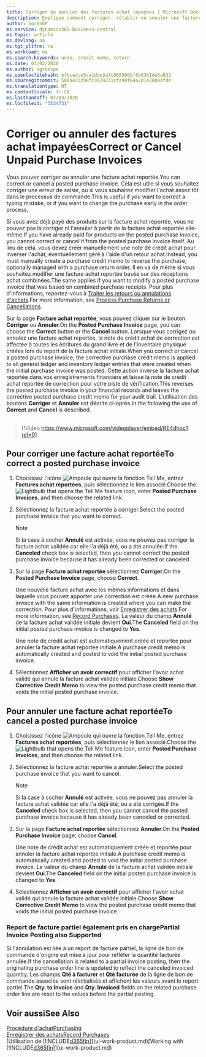```yaml
---
title: Corriger ou annuler des factures achat impayées | Microsoft Docs
description: Explique comment corriger, rétablir ou annuler une facture achat reportée et créer automatiquement une note de crédit achat.
author: SorenGP
ms.service: dynamics365-business-central
ms.topic: article
ms.devlang: na
ms.tgt_pltfrm: na
ms.workload: na
ms.search.keywords: undo, credit memo, return
ms.date: 07/02/2020
ms.author: sgroespe
ms.openlocfilehash: efbcadce5ca1dde3a7c065990bf8b63b1de5a631
ms.sourcegitcommit: 506a433298fc3629231cfa98f64a2d1428094fde
ms.translationtype: HT
ms.contentlocale: fr-CA
ms.lasthandoff: 07/03/2020
ms.locfileid: "3534731"
---
```

# <a name="correct-or-cancel-unpaid-purchase-invoices"></a><span data-ttu-id="95e90-103">Corriger ou annuler des factures achat impayées</span><span class="sxs-lookup"><span data-stu-id="95e90-103">Correct or Cancel Unpaid Purchase Invoices</span></span>

<span data-ttu-id="95e90-104">Vous pouvez corriger ou annuler une facture achat reportée.</span><span class="sxs-lookup"><span data-stu-id="95e90-104">You can correct or cancel a posted purchase invoice.</span></span> <span data-ttu-id="95e90-105">Cela est utile si vous souhaitez corriger une erreur de saisie, ou si vous souhaitez modifier l'achat assez tôt dans le processus de commande.</span><span class="sxs-lookup"><span data-stu-id="95e90-105">This is useful if you want to correct a typing mistake, or if you want to change the purchase early in the order process.</span></span>

<span data-ttu-id="95e90-106">Si vous avez déjà payé des produits sur la facture achat reportée, vous ne pouvez pas la corriger ni l'annuler à partir de la facture achat reportée elle-même.</span><span class="sxs-lookup"><span data-stu-id="95e90-106">If you have already paid for products on the posted purchase invoice, you cannot correct or cancel it from the posted purchase invoice itself.</span></span> <span data-ttu-id="95e90-107">Au lieu de cela, vous devez créer manuellement une note de crédit achat pour inverser l'achat, éventuellement géré à l'aide d'un retour achat.</span><span class="sxs-lookup"><span data-stu-id="95e90-107">Instead, you must manually create a purchase credit memo to reverse the purchase, optionally managed with a purchase return order.</span></span> <span data-ttu-id="95e90-108">Il en va de même si vous souhaitez modifier une facture achat reportée basée sur des réceptions achat combinées.</span><span class="sxs-lookup"><span data-stu-id="95e90-108">The same applies if you want to modify a posted purchase invoice that was based on combined purchase receipts.</span></span> <span data-ttu-id="95e90-109">Pour plus d'informations, reportez-vous à [Traiter les retours ou annulations d'achats](purchasing-how-process-purchase-returns-cancellations.md).</span><span class="sxs-lookup"><span data-stu-id="95e90-109">For more information, see [Process Purchase Returns or Cancellations](purchasing-how-process-purchase-returns-cancellations.md).</span></span>

<span data-ttu-id="95e90-110">Sur la page **Facture achat reportée**, vous pouvez cliquer sur le bouton **Corriger** ou **Annuler**.</span><span class="sxs-lookup"><span data-stu-id="95e90-110">On the **Posted Purchase Invoice** page, you can choose the **Correct** button or the **Cancel** button.</span></span> <span data-ttu-id="95e90-111">Lorsque vous corrigez ou annulez une facture achat reportée, la note de crédit achat de correction est affectée à toutes les écritures du grand livre et de l'inventaire physique créées lors du report de la facture achat initiale.</span><span class="sxs-lookup"><span data-stu-id="95e90-111">When you correct or cancel a posted purchase invoice, the corrective purchase credit memo is applied to all general ledger and inventory ledger entries that were created when the initial purchase invoice was posted.</span></span> <span data-ttu-id="95e90-112">Cette action inverse la facture achat reportée dans vos enregistrements financiers et laisse la note de crédit achat reportée de correction pour votre piste de vérification.</span><span class="sxs-lookup"><span data-stu-id="95e90-112">This reverses the posted purchase invoice in your financial records and leaves the corrective posted purchase credit memo for your audit trail.</span></span> <span data-ttu-id="95e90-113">L'utilisation des boutons **Corriger** et **Annuler** est décrite ci-après.</span><span class="sxs-lookup"><span data-stu-id="95e90-113">In the following the use of **Correct** and **Cancel** is described.</span></span>
<br><br>
> [!Video https://www.microsoft.com/videoplayer/embed/RE4dhoc?rel=0]

## <a name="to-correct-a-posted-purchase-invoice"></a><span data-ttu-id="95e90-114">Pour corriger une facture achat reportée</span><span class="sxs-lookup"><span data-stu-id="95e90-114">To correct a posted purchase invoice</span></span>
1. <span data-ttu-id="95e90-115">Choisissez l'icône ![Ampoule qui ouvre la fonction Tell Me](media/ui-search/search_small.png "Dites-moi ce que vous voulez faire"), entrez **Factures achat reportées**, puis sélectionnez le lien associé.</span><span class="sxs-lookup"><span data-stu-id="95e90-115">Choose the ![Lightbulb that opens the Tell Me feature](media/ui-search/search_small.png "Tell me what you want to do") icon, enter **Posted Purchase Invoices**, and then choose the related link.</span></span>  
2. <span data-ttu-id="95e90-116">Sélectionnez la facture achat reportée à corriger.</span><span class="sxs-lookup"><span data-stu-id="95e90-116">Select the posted purchase invoice that you want to correct.</span></span>  

    > [!NOTE]  
    >   <span data-ttu-id="95e90-117">Si la case à cocher **Annulé** est activée, vous ne pouvez pas corriger la facture achat validée car elle l'a déjà été, ou a été annulée.</span><span class="sxs-lookup"><span data-stu-id="95e90-117">If the **Canceled** check box is selected, then you cannot correct the posted purchase invoice because it has already been corrected or canceled.</span></span>
3. <span data-ttu-id="95e90-118">Sur la page **Facture achat reportée** sélectionnez **Corriger**.</span><span class="sxs-lookup"><span data-stu-id="95e90-118">On the **Posted Purchase Invoice** page, choose **Correct**.</span></span>

    <span data-ttu-id="95e90-119">Une nouvelle facture achat avec les mêmes informations et dans laquelle vous pouvez apporter une correction est créée.</span><span class="sxs-lookup"><span data-stu-id="95e90-119">A new purchase invoice with the same information is created where you can make the correction.</span></span> <span data-ttu-id="95e90-120">Pour plus d'informations, voir [Enregistrer des achats](purchasing-how-record-purchases.md).</span><span class="sxs-lookup"><span data-stu-id="95e90-120">For more information, see [Record Purchases](purchasing-how-record-purchases.md).</span></span> <span data-ttu-id="95e90-121">La valeur du champ **Annulé** de la facture achat validée initiale devient **Oui**.</span><span class="sxs-lookup"><span data-stu-id="95e90-121">The **Canceled** field on the initial posted purchase invoice is changed to **Yes**.</span></span>

    <span data-ttu-id="95e90-122">Une note de crédit achat est automatiquement créée et reportée pour annuler la facture achat reportée initiale.</span><span class="sxs-lookup"><span data-stu-id="95e90-122">A purchase credit memo is automatically created and posted to void the initial posted purchase invoice.</span></span>
4. <span data-ttu-id="95e90-123">Sélectionnez **Afficher un avoir correctif** pour afficher l'avoir achat validé qui annule la facture achat validée initiale.</span><span class="sxs-lookup"><span data-stu-id="95e90-123">Choose **Show Corrective Credit Memo** to view the posted purchase credit memo that voids the initial posted purchase invoice.</span></span>

## <a name="to-cancel-a-posted-purchase-invoice"></a><span data-ttu-id="95e90-124">Pour annuler une facture achat reportée</span><span class="sxs-lookup"><span data-stu-id="95e90-124">To cancel a posted purchase invoice</span></span>
1. <span data-ttu-id="95e90-125">Choisissez l'icône ![Ampoule qui ouvre la fonction Tell Me](media/ui-search/search_small.png "Dites-moi ce que vous voulez faire"), entrez **Factures achat reportées**, puis sélectionnez le lien associé.</span><span class="sxs-lookup"><span data-stu-id="95e90-125">Choose the ![Lightbulb that opens the Tell Me feature](media/ui-search/search_small.png "Tell me what you want to do") icon, enter **Posted Purchase Invoices**, and then choose the related link.</span></span>  
2. <span data-ttu-id="95e90-126">Sélectionnez la facture achat reportée à annuler.</span><span class="sxs-lookup"><span data-stu-id="95e90-126">Select the posted purchase invoice that you want to cancel.</span></span>

    > [!NOTE]  
    >   <span data-ttu-id="95e90-127">Si la case à cocher **Annulé** est activée, vous ne pouvez pas annuler la facture achat validée car elle l'a déjà été, ou a été corrigée.</span><span class="sxs-lookup"><span data-stu-id="95e90-127">If the **Canceled** check box is selected, then you cannot cancel the posted purchase invoice because it has already been canceled or corrected.</span></span>
3. <span data-ttu-id="95e90-128">Sur la page **Facture achat reportée** sélectionnez **Annuler**.</span><span class="sxs-lookup"><span data-stu-id="95e90-128">On the **Posted Purchase Invoice** page, choose **Cancel**.</span></span>

    <span data-ttu-id="95e90-129">Une note de crédit achat est automatiquement créée et reportée pour annuler la facture achat reportée initiale.</span><span class="sxs-lookup"><span data-stu-id="95e90-129">A purchase credit memo is automatically created and posted to void the initial posted purchase invoice.</span></span> <span data-ttu-id="95e90-130">La valeur du champ **Annulé** de la facture achat validée initiale devient **Oui**.</span><span class="sxs-lookup"><span data-stu-id="95e90-130">The **Canceled** field on the initial posted purchase invoice is changed to **Yes**.</span></span>
4. <span data-ttu-id="95e90-131">Sélectionnez **Afficher un avoir correctif** pour afficher l'avoir achat validé qui annule la facture achat validée initiale.</span><span class="sxs-lookup"><span data-stu-id="95e90-131">Choose **Show Corrective Credit Memo** to view the posted purchase credit memo that voids the initial posted purchase invoice.</span></span>

### <a name="partial-invoice-posting-also-supported"></a><span data-ttu-id="95e90-132">Report de facture partiel également pris en charge</span><span class="sxs-lookup"><span data-stu-id="95e90-132">Partial Invoice Posting also Supported</span></span>
<span data-ttu-id="95e90-133">Si l'annulation est liée à un report de facture partiel, la ligne de bon de commande d'origine est mise à jour pour refléter la quantité facturée annulée.</span><span class="sxs-lookup"><span data-stu-id="95e90-133">If the cancellation is related to a partial invoice posting, then the originating purchase order line is updated to reflect the canceled invoiced quantity.</span></span> <span data-ttu-id="95e90-134">Les champs **Qté à facturer** et **Qté facturée** de la ligne de bon de commande associée sont réinitialisés et affichent les valeurs avant le report partiel.</span><span class="sxs-lookup"><span data-stu-id="95e90-134">The **Qty. to Invoice** and **Qty. Invoiced** fields on the related purchase order line are reset to the values before the partial posting.</span></span>

## <a name="see-also"></a><span data-ttu-id="95e90-135">Voir aussi</span><span class="sxs-lookup"><span data-stu-id="95e90-135">See Also</span></span>
[<span data-ttu-id="95e90-136">Procédure d'achat</span><span class="sxs-lookup"><span data-stu-id="95e90-136">Purchasing</span></span>](purchasing-manage-purchasing.md)  
[<span data-ttu-id="95e90-137">Enregistrer des achats</span><span class="sxs-lookup"><span data-stu-id="95e90-137">Record Purchases</span></span>](purchasing-how-record-purchases.md)  
<span data-ttu-id="95e90-138">[Utilisation de [!INCLUDE[d365fin](includes/d365fin_md.md)]](ui-work-product.md)</span><span class="sxs-lookup"><span data-stu-id="95e90-138">[Working with [!INCLUDE[d365fin](includes/d365fin_md.md)]](ui-work-product.md)</span></span>
